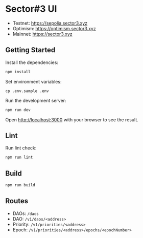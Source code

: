 # Sector#3 UI

- Testnet: https://sepolia.sector3.xyz
- Optimism: https://optimism.sector3.xyz
- Mainnet: https://sector3.xyz

## Getting Started

Install the dependencies:

```bash
npm install
```

Set environment variables:

```shell
cp .env.sample .env
```

Run the development server:

```bash
npm run dev
```

Open [http://localhost:3000](http://localhost:3000) with your browser to see the result.

## Lint

Run lint check:

```bash
npm run lint
```

## Build

```bash
npm run build
```

## Routes

- DAOs: `/daos`
- DAO: `/v1/daos/<address>`
- Priority: `/v1/priorities/<address>`
- Epoch: `/v1/priorities/<address>/epochs/<epochNumber>`
